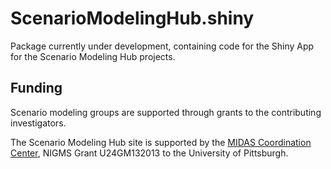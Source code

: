 # ScenarioModelingHub.shiny

Package currently under development, containing code for the
Shiny App for the Scenario Modeling Hub projects.
 
## Funding
 
Scenario modeling groups are supported through grants to the
contributing investigators.
 
The Scenario Modeling Hub site is supported by the
[MIDAS Coordination Center](https://midasnetwork.us/),
NIGMS Grant U24GM132013 to the University of Pittsburgh.
